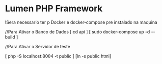 # Lumen PHP Framework

 !Sera necessario ter p Docker e docker-compose pre instalado na maquina 

//Para Ativar o Banco de Dados
[ cd api ]
[ sudo docker-compose up -d --build ]


//Para Ativar o Servidor de teste 
  
  [ php -S localhost:8004 -t public ] 
  [ln -s public html]

